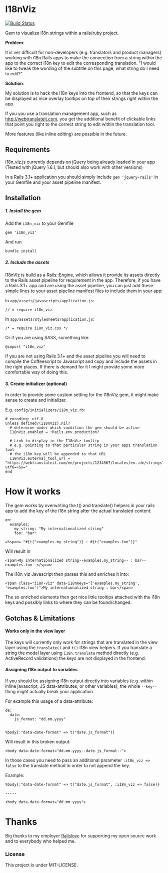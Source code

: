 # I18nViz

[![Build Status](https://secure.travis-ci.org/jhilden/i18n_viz.png?branch=master)](http://travis-ci.org/jhilden/i18n_viz)

Gem to visualize i18n strings within a rails/ruby project.

**Problem**:

It is ver difficult for non-developers (e.g. translators and product managers) working with i18n Rails apps to make the connection from a string within the app to the correct i18n key to edit the corresponding translation.  "I would like to tweak the wording of the subtitle on this page, what string do I need to edit?"

**Solution**:

My solution is to hack the i18n keys into the frontend, so that the keys can be displayed as nice overlay tooltips on top of their strings right within the app.

If you you use a translation management app, such as http://webtranslateit.com, you get the additional benefit of clickable links that point you right to the correct string to edit within the translation tool.

More features (like inline editing) are possible in the future.



## Requirements

i18n_viz.js currently depends on jQuery being already loaded in your app (Tested with jQuery 1.6.1, but should also work with other versions)

In a Rails 3.1+ application you should simply include `gem 'jquery-rails'` in your Gemfile and your asset pipeline manifest.


## Installation

##### 1. Install the gem

Add the `i18n_viz` to your Gemfile

    gem 'i18n_viz'

And run

    bundle install


##### 2. Include the assets

I18nVIz is build as a Rails::Engine, which allows it provide its assets directly to the Rails asset pipeline for requirement in the app.  Therefore, if you have a Rails 3.1+ app and are using the asset pipeline, you can just add these simple lines to your asset pipeline manifest files to include them in your app:

In `app/assets/javascripts/application.js`:

    // = require i18n_viz
    

In `app/assets/stylesheets/application.js`:

    /* = require i18n_viz.css */
    
Or if you are using SASS, something like:

    @import "i18n_viz"
    
    
If you are not using Rails 3.1+ and the asset pipeline you will need to compile the Coffeescript to Javascript and copy and include the assets in the right places.  If there is demand for it I might provide some more comfortable way of doing this.


#### 3. Create initializer (optional)

In order to provide some custom setting for the I18nViz gem, it might make sense to create and initializer.

E.g. `config/initializers/i18n_viz.rb`:

    # encoding: utf-8
    unless defined?(I18nViz).nil?
      # determine under which condition the gem should be active
      I18nViz.enabled = !Rails.env.production?
        
      # Link to display in the I18nViz tooltip
      # e.g. pointing to that particular string in your apps translation tool
      # the i18n key will be appended to that URL
      I18nViz.external_tool_url = "https://webtranslateit.com/en/projects/1234567/locales/en..de/strings?utf8=✓&s="
    end


# How it works

The gem works by overwriting the t() and translate() helpers in your rails app to add the key of the i18n string after the actual translated content:

    en:
      examples:
        my_string: "My internationalized string"
        foo: "bar"
        
    =%span= "#{t("examples.my_string")} : #{t("examples.foo")}" 
    
Will result in

    <span>My internationalized string--examples.my_string-- : bar--examples.foo--</span>
    
The i18n_viz Javascript then parses this and enriches it into:

    <span class="i18n-viz" data-i18nKeys="['examples.my_string', 'examples.foo']">My internationalized string : bar</span>
    
The so enriched elements then get nice little tooltips attached with the i18n keys and possibly links to where they can be found/changed.


## Gotchas & Limitations

#### Works only in the view layer

The keys will currently only work for strings that are translated in the view layer using the `translate()` and `t()` i18n view helpers.  If you translate a string the model layer using `I18n.translate` method directly (e.g. ActiveRecord validations) the keys are not displayed in the frontend.


#### Assigning I18n output to variables

If you should be assigning i18n output directly into variables (e.g. within inline javascript, JS data-attributes, or other variables), the whole `--key--` thing might actually break your application.

For example this usage of a data-attribute:

    de:
      date:
        js_format: "dd.mm.yyyy"
        

    %body{:"data-date-format" => t("date.js_format")}
    
Will result in this broken output:

    <body data-date-format="dd.mm.yyyy--date.js_format--">

In those cases you need to pass an additional parameter `:i18n_viz => false` to the translate method in order to not append the key.

Example:

    %body{:"data-date-format" => t("date.js_format", :i18n_viz => false)}
    
    -----
    
    <body data-date-format="dd.mm.yyyy">


# Thanks

Big thanks to my employer [Railslove](http://railslove.com) for supporting my open source work and to everybody who helped me.


### License

This project is under MIT-LICENSE.
